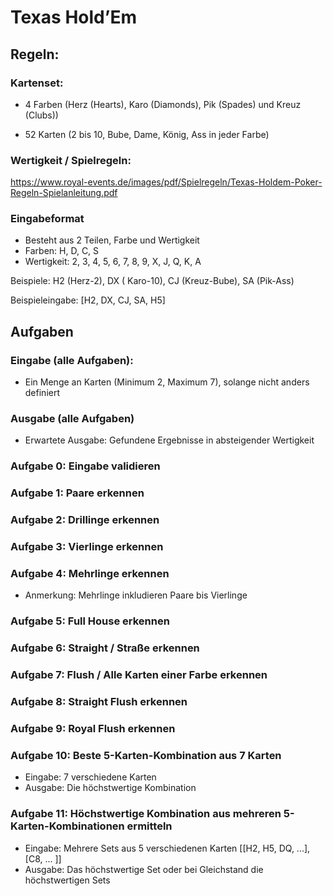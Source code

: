 # Texas Hold’Em


## Regeln:


### Kartenset:

- 4 Farben (Herz (Hearts), Karo (Diamonds), Pik (Spades) und Kreuz (Clubs))

- 52 Karten (2 bis 10, Bube, Dame, König, Ass in jeder Farbe)


### Wertigkeit / Spielregeln:

https://www.royal-events.de/images/pdf/Spielregeln/Texas-Holdem-Poker-Regeln-Spielanleitung.pdf


### Eingabeformat

- Besteht aus 2 Teilen, Farbe und Wertigkeit
- Farben: H, D, C, S
- Wertigkeit: 2, 3, 4, 5, 6, 7, 8, 9, X, J, Q, K, A

Beispiele: H2 (Herz-2), DX ( Karo-10), CJ (Kreuz-Bube), SA (Pik-Ass)

Beispieleingabe: [H2, DX, CJ, SA, H5]

## Aufgaben

### Eingabe (alle Aufgaben): 
- Ein Menge an Karten (Minimum 2, Maximum 7), solange nicht anders definiert 

### Ausgabe (alle Aufgaben)
- Erwartete Ausgabe: Gefundene Ergebnisse in absteigender Wertigkeit

### Aufgabe 0: Eingabe validieren

### Aufgabe 1: Paare erkennen

### Aufgabe 2: Drillinge erkennen

### Aufgabe 3: Vierlinge erkennen

### Aufgabe 4: Mehrlinge erkennen
- Anmerkung: Mehrlinge inkludieren Paare bis Vierlinge

### Aufgabe 5: Full House erkennen

### Aufgabe 6: Straight / Straße erkennen

### Aufgabe 7: Flush / Alle Karten einer Farbe erkennen

### Aufgabe 8: Straight Flush erkennen

### Aufgabe 9: Royal Flush erkennen

### Aufgabe 10: Beste 5-Karten-Kombination aus 7 Karten
- Eingabe: 7 verschiedene Karten
- Ausgabe: Die höchstwertige Kombination

### Aufgabe 11: Höchstwertige Kombination aus mehreren 5-Karten-Kombinationen ermitteln
- Eingabe: Mehrere Sets aus 5 verschiedenen Karten [[H2, H5, DQ, ...], [C8, ... ]]
- Ausgabe: Das höchstwertige Set oder bei Gleichstand die höchstwertigen Sets
